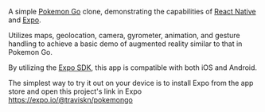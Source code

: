 A simple [Pokemon Go](http://www.pokemongo.com/) clone, demonstrating the capabilities of [React Native](https://facebook.github.io/react-native/) and [Expo](https://expo.io/).

Utilizes maps, geolocation, camera, gyrometer, animation, and gesture handling to achieve
a basic demo of augmented reality similar to that in Pokemon Go.

By utilizing the [Expo SDK](https://docs.expo.io/versions/latest/introduction/index.html), this app is compatible with both iOS and Android.

The simplest way to try it out on your device is to install Expo from the
app store and open this project's link in Expo
https://expo.io/@traviskn/pokemongo
